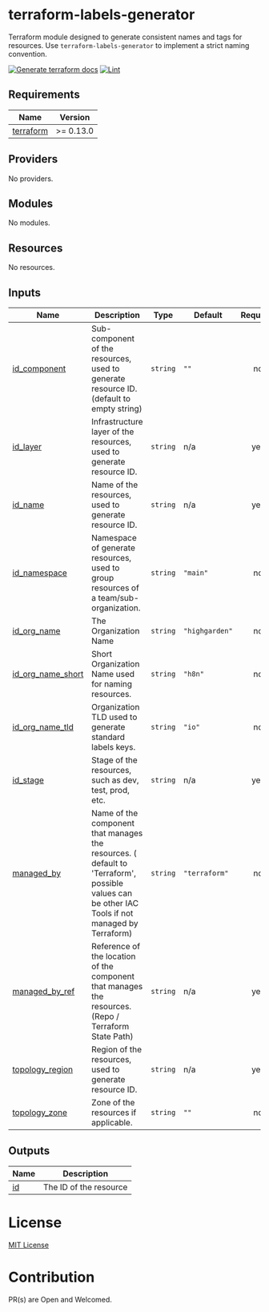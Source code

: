 
# terraform-labels-generator

Terraform module designed to generate consistent names and tags for resources. Use `terraform-labels-generator` to implement a strict naming convention.

[![Generate terraform docs](https://github.com/highgarden-io/terraform-labels-standard/actions/workflows/documentation.yaml/badge.svg)](https://github.com/highgarden-io/terraform-labels-standard/actions/workflows/documentation.yaml) [![Lint](https://github.com/highgarden-io/terraform-labels-standard/actions/workflows/lint.yaml/badge.svg)](https://github.com/highgarden-io/terraform-labels-standard/actions/workflows/lint.yaml)

<!-- BEGIN_TF_DOCS -->
## Requirements

| Name | Version |
|------|---------|
| <a name="requirement_terraform"></a> [terraform](#requirement\_terraform) | >= 0.13.0 |

## Providers

No providers.

## Modules

No modules.

## Resources

No resources.

## Inputs

| Name | Description | Type | Default | Required |
|------|-------------|------|---------|:--------:|
| <a name="input_id_component"></a> [id\_component](#input\_id\_component) | Sub-component of the resources, used to generate resource ID. (default to empty string) | `string` | `""` | no |
| <a name="input_id_layer"></a> [id\_layer](#input\_id\_layer) | Infrastructure layer of the resources, used to generate resource ID. | `string` | n/a | yes |
| <a name="input_id_name"></a> [id\_name](#input\_id\_name) | Name of the resources, used to generate resource ID. | `string` | n/a | yes |
| <a name="input_id_namespace"></a> [id\_namespace](#input\_id\_namespace) | Namespace of generate resources, used to group resources of a team/sub-organization. | `string` | `"main"` | no |
| <a name="input_id_org_name"></a> [id\_org\_name](#input\_id\_org\_name) | The Organization Name | `string` | `"highgarden"` | no |
| <a name="input_id_org_name_short"></a> [id\_org\_name\_short](#input\_id\_org\_name\_short) | Short Organization Name used for naming resources. | `string` | `"h8n"` | no |
| <a name="input_id_org_name_tld"></a> [id\_org\_name\_tld](#input\_id\_org\_name\_tld) | Organization TLD used to generate standard labels keys. | `string` | `"io"` | no |
| <a name="input_id_stage"></a> [id\_stage](#input\_id\_stage) | Stage of the resources, such as dev, test, prod, etc. | `string` | n/a | yes |
| <a name="input_managed_by"></a> [managed\_by](#input\_managed\_by) | Name of the component that manages the resources. ( default to 'Terraform', possible values can be other IAC Tools if not managed by Terraform) | `string` | `"terraform"` | no |
| <a name="input_managed_by_ref"></a> [managed\_by\_ref](#input\_managed\_by\_ref) | Reference of the location of the component that manages the resources. (Repo / Terraform State Path) | `string` | n/a | yes |
| <a name="input_topology_region"></a> [topology\_region](#input\_topology\_region) | Region of the resources, used to generate resource ID. | `string` | n/a | yes |
| <a name="input_topology_zone"></a> [topology\_zone](#input\_topology\_zone) | Zone of the resources if applicable. | `string` | `""` | no |

## Outputs

| Name | Description |
|------|-------------|
| <a name="output_id"></a> [id](#output\_id) | The ID of the resource |
<!-- END_TF_DOCS -->

# License
[MIT License](https://raw.githubusercontent.com/highgarden-io/terraform-labels-generator/master/LICENSE)

# Contribution

PR(s) are Open and Welcomed.